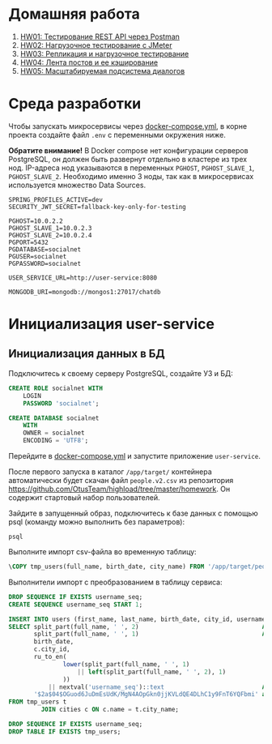 # Домашняя работа

1. [HW01: Тестирование REST API через Postman](doc/hw/HW01.md)
2. [HW02: Нагрузочное тестирование с JMeter](doc/hw/HW02.md)
3. [HW03: Репликация и нагрузочное тестирование](doc/hw/HW03.md)
4. [HW04: Лента постов и ее кэширование](doc/hw/HW04.md)
5. [HW05: Масштабируемая подсистема диалогов](doc/hw/HW05.md)

# Среда разработки

Чтобы запускать микросервисы через [docker-compose.yml](docker-compose.yml), в корне проекта создайте файл `.env` с переменными окружения 
ниже.

**Обратите внимание!** В Docker compose нет конфигурации серверов PostgreSQL, он должен быть развернут отдельно в кластере из трех
нод. IP-адреса нод указываются в переменных `PGHOST`, `PGHOST_SLAVE_1`, `PGHOST_SLAVE_2`. Необходимо именно 3 ноды, так как в микросервисах
используется множество Data Sources.

```
SPRING_PROFILES_ACTIVE=dev
SECURITY_JWT_SECRET=fallback-key-only-for-testing

PGHOST=10.0.2.2
PGHOST_SLAVE_1=10.0.2.3
PGHOST_SLAVE_2=10.0.2.4
PGPORT=5432
PGDATABASE=socialnet
PGUSER=socialnet
PGPASSWORD=socialnet

USER_SERVICE_URL=http://user-service:8080

MONGODB_URI=mongodb://mongos1:27017/chatdb
```

# Инициализация user-service

## Инициализация данных в БД

Подключитесь к своему серверу PostgreSQL, создайте УЗ и БД:

```sql
CREATE ROLE socialnet WITH
    LOGIN
    PASSWORD 'socialnet';

CREATE DATABASE socialnet
    WITH
    OWNER = socialnet
    ENCODING = 'UTF8';
```

Перейдите в [docker-compose.yml](docker-compose.yml) и запустите приложение `user-service`.

После первого запуска в каталог `/app/target/` контейнера автоматически будет скачан файл `people.v2.csv` из репозитория
https://github.com/OtusTeam/highload/tree/master/homework. Он содержит стартовый набор пользователей.

Зайдите в запущенный образ, подключитесь к базе данных с помощью psql (команду можно выполнить без параметров):

```shell
psql
```

Выполните импорт csv-файла во временную таблицу:

```sql
\COPY tmp_users(full_name, birth_date, city_name) FROM '/app/target/people.v2.csv' WITH (FORMAT csv, DELIMITER ',', HEADER false);
```

Выполнители импорт с преобразованием в таблицу сервиса:

```sql
DROP SEQUENCE IF EXISTS username_seq;
CREATE SEQUENCE username_seq START 1;

INSERT INTO users (first_name, last_name, birth_date, city_id, username, password)
SELECT split_part(full_name, ' ', 2)                                  AS first_name,
       split_part(full_name, ' ', 1)                                  AS last_name,
       birth_date,
       c.city_id,
       ru_to_en(
               lower(split_part(full_name, ' ', 1)
                   || left(split_part(full_name, ' ', 2), 1)
               ))
           || nextval('username_seq')::text                           AS username,
       '$2a$04$OGuod6JuDmEsUdK/MgN4AOpGkn0jjKVLdQE4DLhC1y9FnT6YQFbmi' as password -- пароль "password" для всех пользователей
FROM tmp_users t
         JOIN cities c ON c.name = t.city_name;

DROP SEQUENCE IF EXISTS username_seq;
DROP TABLE IF EXISTS tmp_users;

```

